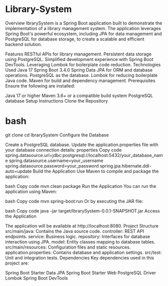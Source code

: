 # Library-System
Overview
IbrarySystem is a Spring Boot application built to demonstrate the implementation of a library management system. The application leverages Spring Boot's powerful ecosystem, including JPA for data management and PostgreSQL for database storage, to create a scalable and efficient backend solution.

Features
RESTful APIs for library management.
Persistent data storage using PostgreSQL.
Simplified development experience with Spring Boot DevTools.
Leveraging Lombok for boilerplate code reduction.
Technologies Used
Java 17
Spring Boot 3.4.0
Spring Data JPA for ORM and database operations.
PostgreSQL as the database.
Lombok for reducing boilerplate Java code.
Maven for build and dependency management.
Prerequisites
Ensure the following are installed:

Java 17 or higher
Maven 3.6+ or a compatible build system
PostgreSQL database
Setup Instructions
Clone the Repository

# bash
git clone <repository-url>
cd IbrarySystem
Configure the Database

Create a PostgreSQL database.
Update the application.properties file with your database connection details:
properties
Copy code
spring.datasource.url=jdbc:postgresql://localhost:5432/your_database_name
spring.datasource.username=your_username
spring.datasource.password=your_password
spring.jpa.hibernate.ddl-auto=update
Build the Application Use Maven to compile and package the application:

bash
Copy code
mvn clean package
Run the Application You can run the application using Maven:

bash
Copy code
mvn spring-boot:run
Or by executing the JAR file:

bash
Copy code
java -jar target/IbrarySystem-0.0.1-SNAPSHOT.jar
Access the Application

The application will be available at http://localhost:8080.
Project Structure
src/main/java: Contains the Java source code.
controller: REST API endpoints.
service: Business logic.
repository: Interfaces for database interaction using JPA.
model: Entity classes mapping to database tables.
src/main/resources: Configuration files and static resources.
application.properties: Contains database and application settings.
src/test: Unit and integration tests.
Dependencies
Key dependencies used in this project are:

Spring Boot Starter Data JPA
Spring Boot Starter Web
PostgreSQL Driver
Lombok
Spring Boot DevTools
